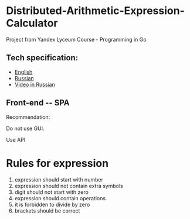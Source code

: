 # Distributed-Arithmetic-Expression-Calculator

Project from Yandex Lyceum Course - Programming in Go

## Tech specification:
- [English](technical%20specification-EN.md)
- [Russian](technical%20specification-RU.md)
- [Video in Russian](https://frontend.vh.yandex.ru/player/400e660988e235fab9f050fc24f1ee2c)

## Front-end -- SPA

Recommendation: 

Do not use GUI.

Use API

# Rules for expression

1) expression should start with number
2) expression should not contain extra symbols
3) digit should not start with zero
4) expression should contain operations
5) it is forbidden to divide by zero
6) brackets should be correct